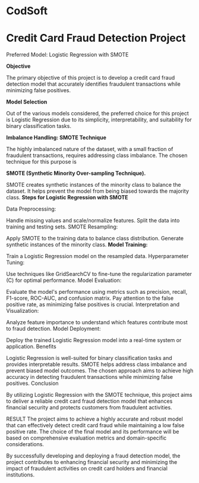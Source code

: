 # CodSoft

<h1>Credit Card Fraud Detection Project</h1>
Preferred Model: Logistic Regression with SMOTE

**Objective**

The primary objective of this project is to develop a credit card fraud detection model that accurately identifies fraudulent transactions while minimizing false positives.

**Model Selection**

Out of the various models considered, the preferred choice for this project is Logistic Regression due to its simplicity, interpretability, and suitability for binary classification tasks.

**Imbalance Handling: SMOTE Technique**

The highly imbalanced nature of the dataset, with a small fraction of fraudulent transactions, requires addressing class imbalance. The chosen technique for this purpose is

**SMOTE (Synthetic Minority Over-sampling Technique).**

SMOTE creates synthetic instances of the minority class to balance the dataset.
It helps prevent the model from being biased towards the majority class.
**Steps for Logistic Regression with SMOTE**

Data Preprocessing:

Handle missing values and scale/normalize features.
Split the data into training and testing sets.
SMOTE Resampling:

Apply SMOTE to the training data to balance class distribution.
Generate synthetic instances of the minority class.
**Model Training:**

Train a Logistic Regression model on the resampled data.
Hyperparameter Tuning:

Use techniques like GridSearchCV to fine-tune the regularization parameter (C) for optimal performance.
Model Evaluation:

Evaluate the model's performance using metrics such as precision, recall, F1-score, ROC-AUC, and confusion matrix.
Pay attention to the false positive rate, as minimizing false positives is crucial.
Interpretation and Visualization:

Analyze feature importance to understand which features contribute most to fraud detection.
Model Deployment:

Deploy the trained Logistic Regression model into a real-time system or application.
Benefits

Logistic Regression is well-suited for binary classification tasks and provides interpretable results.
SMOTE helps address class imbalance and prevent biased model outcomes.
The chosen approach aims to achieve high accuracy in detecting fraudulent transactions while minimizing false positives.
Conclusion

By utilizing Logistic Regression with the SMOTE technique, this project aims to deliver a reliable credit card fraud detection model that enhances financial security and protects customers from fraudulent activities.

RESULT
The project aims to achieve a highly accurate and robust model that can effectively detect credit card fraud while maintaining a low false positive rate. The choice of the final model and its performance will be based on comprehensive evaluation metrics and domain-specific considerations.

By successfully developing and deploying a fraud detection model, the project contributes to enhancing financial security and minimizing the impact of fraudulent activities on credit card holders and financial institutions.



